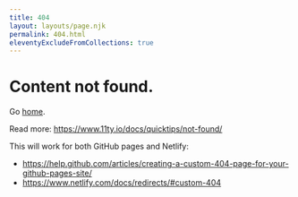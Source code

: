 ```yaml
---
title: 404
layout: layouts/page.njk
permalink: 404.html
eleventyExcludeFromCollections: true
---
```

# Content not found.

Go <a href="{{ '/' | url }}">home</a>.

Read more: https://www.11ty.io/docs/quicktips/not-found/

This will work for both GitHub pages and Netlify:

* https://help.github.com/articles/creating-a-custom-404-page-for-your-github-pages-site/
* https://www.netlify.com/docs/redirects/#custom-404
